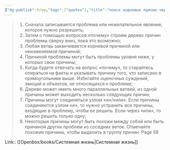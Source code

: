 ```yaml
---
{"dg-publish":true,"tags":["quotes"],"title":"поиск корневых причин через пять почему","date":"2023-04-26T09:28:00+03:00","modified_at":"2023-09-11T11:51:40+03:00","alias":"поиск корневых причин через пять почему","dg-path":"/quotes/202304260928.md","permalink":"/quotes/202304260928/","dgPassFrontmatter":true}
---
```




> 1. Сначала записывается проблема или нежелательное явление, которое нужно разрешить; 
> 2. Затем с помощью вопросов «почему» строим дерево причин проблемы сверху вниз, пока это возможно; 
> 3. Любая ветвь заканчивается корневой причиной или неизменяемой причиной; 
> 4. Причиной проблемы могут быть проблемы уровня ниже, у которых свои причины; 
> 5. Когда будете отвечать на вопрос «почему», то старайтесь опираться на факты и указывать причину того, что записано в прямоугольнике выше. Избегайте оценочных суждений, эмоций и объектов, не относящихся к проблеме; 
> 6. Дерево может иметь много параллельных ветвей, из одной причины может выходить несколько следующих причин; 
> 7. Причины могут соединяться узлом «и»/«или». Если причины соединяются узлом «и», то нужно устранить все причины, входящие в проблему, чтобы ее решить. Если через «или», то можно решить только одну; 
> 8. Некоторые причины могут быть похожи между собой или быть причиной других проблем из соседних веток. Отмечайте похожие причины, чтобы выделить в группу причин.
Page 58

Link:: [[Openbox/books/Системная жизнь\|Системная жизнь]]
